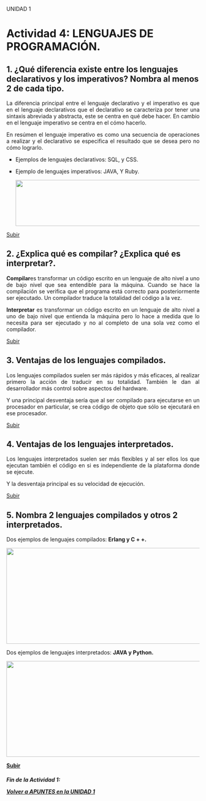 <a name="top"></a>

UNIDAD 1

<a name="item1"></a>

# Actividad 4: LENGUAJES DE PROGRAMACIÓN.

## 1. ¿Qué diferencia existe entre los lenguajes declarativos y los imperativos? Nombra al menos 2 de cada tipo.

<p align="justify">La diferencia principal entre el lenguaje declarativo y el imperativo es que en el lenguaje declarativos que el declarativo se caracteriza por tener una sintaxis abreviada y abstracta, este se centra en qué debe hacer. En cambio en el lenguaje imperativo se centra en el cómo hacerlo.</p>
<p align="justify">En resúmen el lenguaje imperativo es como una secuencia de operaciones a realizar y el declarativo se especifica el resultado que se desea pero no cómo lograrlo.</P>

<ul type="square">
<li>Ejemplos de lenguajes declarativos: SQL, y  CSS.</li>
<li><p>Ejemplo de lenguajes imperativos: JAVA, Y Ruby. </p></li>
<p align="center">
  <img width="500" height="120" src="https://github.com/mdrp93/IMAGENES_ENTORNOS/blob/main/lenguajes_act4_ud1.png"></p>
</ul>

[Subir](#top)

## 2. ¿Explica qué es compilar? ¿Explica qué es interpretar?.

<p align="justify"><b>Compilar</b>es transformar un código escrito en un lenguaje de alto nivel a uno de bajo nivel que sea entendible para la máquina. Cuando se hace la compilación se verifica que el programa está correcto para posteriormente ser ejecutado. Un compilador traduce la totalidad del código a la vez. </p>
<p align="justify"><b>Interpretar</b> es transformar un código escrito en un lenguaje de alto nivel a uno de bajo nivel que entienda la máquina pero lo hace a medida que lo necesita para ser ejecutado y no al completo de una sola vez como el compilador.</p>

[Subir](#top)

## 3. Ventajas de los lenguajes compilados.

<p align="justify">Los lenguajes compilados suelen ser más rápidos y más eficaces, al realizar primero la acción de traducir en su totalidad.  También le dan al desarrollador más control sobre aspectos del hardware. </p>
<p align="justify">Y una principal desventaja sería que al ser compilado para ejecutarse en un procesador en particular, se crea código de objeto que sólo se ejecutará en ese procesador.</p>

[Subir](#top)

## 4. Ventajas de los lenguajes interpretados.

<p align="justify">Los lenguajes interpretados suelen ser más flexibles y al ser ellos los que ejecutan también el código en si es independiente de la plataforma donde se ejecute. </p>

<p align="justify">Y la desventaja principal es su velocidad de ejecución.</p>

[Subir](#top)

## 5. Nombra 2 lenguajes compilados y otros 2 interpretados.

<p align="justify">Dos ejemplos de lenguajes compilados: <b>Erlang y C + +. </b></p>
<p align="center">
  <img width="650" height="250" src="https://github.com/mdrp93/IMAGENES_ENTORNOS/blob/main/lenguajesComp_act4_ud1.png"></p>

<p align="justify">Dos ejemplos de lenguajes interpretados: <b>JAVA y Python.</b<></p>

<p align="center">
  <img width="650" height="250" src="https://github.com/mdrp93/IMAGENES_ENTORNOS/blob/main/LenguajesInterp_act4_ud1.png"></p>

[Subir](#top)


<p><h5>Fin de la Actividad 1:<br></p> <p><i><a href="https://github.com/mdrp93/ENTORNOS-1-DAW/blob/main/Apuntes.md#unidad-1">Volver a APUNTES en la UNIDAD 1</a></i></h3></p>